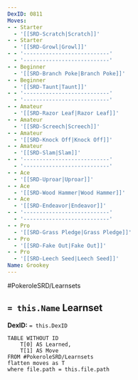 ```yaml
---
DexID: 0811
Moves:
- - Starter
  - '[[SRD-Scratch|Scratch]]'
- - Starter
  - '[[SRD-Growl|Growl]]'
- - '---------------------------'
  - '---------------------------'
- - Beginner
  - '[[SRD-Branch Poke|Branch Poke]]'
- - Beginner
  - '[[SRD-Taunt|Taunt]]'
- - '---------------------------'
  - '---------------------------'
- - Amateur
  - '[[SRD-Razor Leaf|Razor Leaf]]'
- - Amateur
  - '[[SRD-Screech|Screech]]'
- - Amateur
  - '[[SRD-Knock Off|Knock Off]]'
- - Amateur
  - '[[SRD-Slam|Slam]]'
- - '---------------------------'
  - '---------------------------'
- - Ace
  - '[[SRD-Uproar|Uproar]]'
- - Ace
  - '[[SRD-Wood Hammer|Wood Hammer]]'
- - Ace
  - '[[SRD-Endeavor|Endeavor]]'
- - '---------------------------'
  - '---------------------------'
- - Pro
  - '[[SRD-Grass Pledge|Grass Pledge]]'
- - Pro
  - '[[SRD-Fake Out|Fake Out]]'
- - Pro
  - '[[SRD-Leech Seed|Leech Seed]]'
Name: Grookey
---
```


#PokeroleSRD/Learnsets

## `= this.Name` Learnset

**DexID:** `= this.DexID`

```dataview
TABLE WITHOUT ID
    T[0] AS Learned,
    T[1] AS Move
FROM #PokeroleSRD/Learnsets
flatten moves as T
where file.path = this.file.path
```
